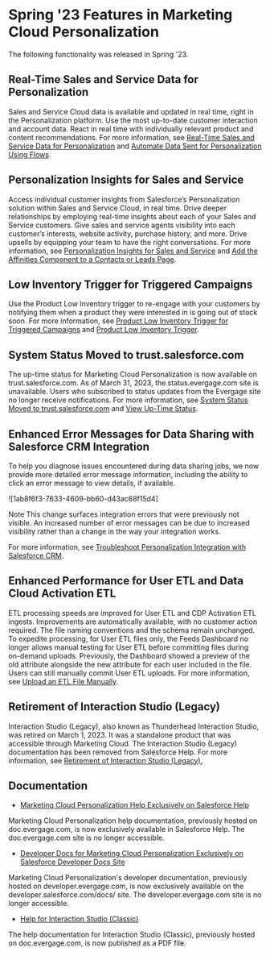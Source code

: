 

# Spring '23 Features in Marketing Cloud Personalization

The following functionality was released in Spring '23.

## Real-Time Sales and Service Data for Personalization

Sales and Service Cloud data is available and updated in real time, right in
the Personalization platform. Use the most up-to-date customer interaction and
account data. React in real time with individually relevant product and
content recommendations. For more information, see [Real-Time Sales and
Service Data for
Personalization](https://help.salesforce.com/s/articleView?id=sf.mc_rn_2023_spring_personalization_sales_service_data.htm&language=en_US&type=5)
and [Automate Data Sent for Personalization Using
Flows](https://help.salesforce.com/s/articleView?id=sf.mc_pers_salesforce_sales_service_cloud_mgd_pkg_automate_data_w_flows.htm&language=en_US&type=5
"Automatically send data that is specific to a Named Individual Profile from
Sales or Service Cloud to Personalization.").

## Personalization Insights for Sales and Service

Access individual customer insights from Salesforce’s Personalization solution
within Sales and Service Cloud, in real time. Drive deeper relationships by
employing real-time insights about each of your Sales and Service customers.
Give sales and service agents visibility into each customer’s interests,
website activity, purchase history, and more. Drive upsells by equipping your
team to have the right conversations. For more information, see
[Personalization Insights for Sales and
Service](https://help.salesforce.com/s/articleView?id=sf.mc_rn_2023_spring_personalization_sales_service_insights.htm&language=en_US&type=5)
and [Add the Affinities Component to a Contacts or Leads
Page](https://help.salesforce.com/s/articleView?id=sf.mc_pers_salesforce_sales_service_cloud_mgd_pkg_affinities_component_add.htm&language=en_US&type=5
"Add the Affinities component to view affinity data from Marketing Cloud
Personalization for a lead or contact.").

## Low Inventory Trigger for Triggered Campaigns

Use the Product Low Inventory trigger to re-engage with your customers by
notifying them when a product they were interested in is going out of stock
soon. For more information, see [Product Low Inventory Trigger for Triggered
Campaigns](https://help.salesforce.com/s/articleView?id=sf.mc_rn_2023_spring_personalization_triggers.htm&language=en_US&type=5)
and [Product Low Inventory
Trigger](https://help.salesforce.com/s/articleView?id=sf.mc_pers_triggered_campaign_trigger_product_low_inventory.htm&language=en_US&type=5
"Use this trigger to reach customers when a product they spent time viewing
but didn’t purchase has a low inventory. The user must have viewed the product
for a minimum amount of time within a specified number of days. Marketing
Cloud Personalization uses the minimum view time to filter out customers that
look at a product only for 1 second before they navigate away. The trigger
checks every hour for qualifying products that have an inventory count below
the configured threshold.").

## System Status Moved to trust.salesforce.com

The up-time status for Marketing Cloud Personalization is now available on
trust.salesforce.com. As of March 31, 2023, the status.evergage.com site is
unavailable. Users who subscribed to status updates from the Evergage site no
longer receive notifications. For more information, see [System Status Moved
to
trust.salesforce.com](https://help.salesforce.com/s/articleView?id=sf.mc_rn_2023_spring_personalization_system_status.htm&language=en_US&type=5)
and [View Up-Time
Status](https://help.salesforce.com/s/articleView?id=sf.mc_pers_uptime_status.htm&language=en_US&type=5).

## Enhanced Error Messages for Data Sharing with Salesforce CRM Integration

To help you diagnose issues encountered during data sharing jobs, we now
provide more detailed error message information, including the ability to
click an error message to view details, if available.

![1ab8f6f3-7633-4609-bb60-d43ac68f15d4]

Note This change surfaces integration errors that were previously not visible.
An increased number of error messages can be due to increased visibility
rather than a change in the way your integration works.

For more information, see [Troubleshoot Personalization Integration with
Salesforce
CRM](https://help.salesforce.com/s/articleView?id=sf.mc_pers_salesforce_crm_data_synchronization_troubleshoot.htm&language=en_US&type=5
"Troubleshoot common issues with the integration between Marketing Cloud
Personalization and Salesforce CRM. Changes to any Salesforce CRM security
settings—at the OAuth App level, the Salesforce User level, or the Field
Security level—can disrupt the integration.").

## Enhanced Performance for User ETL and Data Cloud Activation ETL

ETL processing speeds are improved for User ETL and CDP Activation ETL
ingests. Improvements are automatically available, with no customer action
required. The file naming conventions and the schema remain unchanged. To
expedite processing, for User ETL files only, the Feeds Dashboard no longer
allows manual testing for User ETL before committing files during on-demand
uploads. Previously, the Dashboard showed a preview of the old attribute
alongside the new attribute for each user included in the file. Users can
still manually commit User ETL uploads. For more information, see [Upload an
ETL File
Manually](https://help.salesforce.com/s/articleView?id=sf.mc_pers_etl_file_upload.htm&language=en_US&type=5
"ETL data feeds are commonly configured to automatically upload the ETL files
using the SFTP site. However, you can upload files manually if, for example,
you want to ingest data that doesn’t get updated frequently, or if you want to
confirm the .CSV file format without committing changes.").

## Retirement of Interaction Studio (Legacy)

Interaction Studio (Legacy), also known as Thunderhead Interaction Studio, was
retired on March 1, 2023. It was a standalone product that was accessible
through Marketing Cloud. The Interaction Studio (Legacy) documentation has
been removed from Salesforce Help. For more information, see [Retirement of
Interaction Studio
(Legacy).](https://help.salesforce.com/s/articleView?id=sf.mc_rn_2023_spring_personalization_legacy.htm&language=en_US&type=5)

## Documentation

  * [Marketing Cloud Personalization Help Exclusively on Salesforce Help](https://help.salesforce.com/s/articleView?id=sf.mc_rn_2023_spring_personalization_help.htm&language=en_US&type=5)

Marketing Cloud Personalization help documentation, previously hosted on
doc.evergage.com, is now exclusively available in Salesforce Help. The
doc.evergage.com site is no longer accessible.

  * [Developer Docs for Marketing Cloud Personalization Exclusively on Salesforce Developer Docs Site](https://help.salesforce.com/s/articleView?id=sf.mc_rn_2023_spring_personalization_dev_docs.htm&language=en_US&type=5)

Marketing Cloud Personalization's developer documentation, previously hosted
on developer.evergage.com, is now exclusively available on the
developer.salesforce.com/docs/ site. The developer.evergage.com site is no
longer accessible.

  * [Help for Interaction Studio (Classic)](https://help.salesforce.com/s/articleView?id=sf.mc_rn_2023_spring_personalization_classic.htm&language=en_US&type=5)

The help documentation for Interaction Studio (Classic), previously hosted on
doc.evergage.com, is now published as a PDF file.

